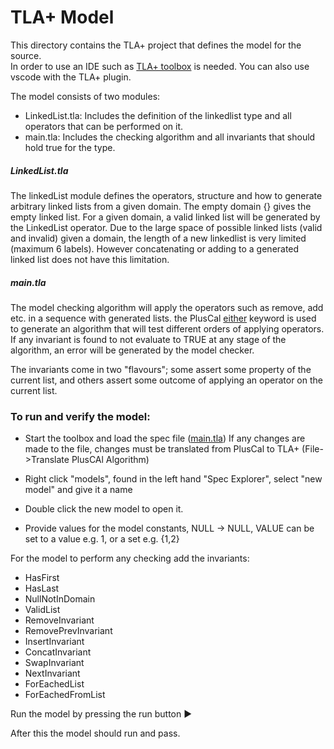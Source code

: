# TLA+ Model

This directory contains the TLA+ project that defines the model for the source. \
In order to use an IDE such as [TLA+ toolbox](https://lamport.azurewebsites.net/tla/toolbox.html) is needed. You can also use vscode with the TLA+ plugin. 

The model consists of two modules:
- LinkedList.tla: Includes the definition of the linkedlist type and all operators that can be performed on it.
- main.tla: Includes the checking algorithm and all invariants that should hold true for the type.

##### LinkedList.tla
The linkedList module defines the operators, structure and how to generate arbitrary linked lists from a given domain.
The empty domain {} gives the empty linked list. For a given domain, a valid linked list will be generated by the LinkedList operator.
Due to the large space of possible linked lists (valid and invalid) given a domain, the length of a new linkedlist is very limited (maximum 6 labels). However concatenating or adding to a generated linked list does not have this limitation.  

##### main.tla
The model checking algorithm will apply the operators such as remove, add etc. in a sequence with generated lists.
the PlusCal [either](https://learntla.com/pluscal/behaviors/) keyword is used to generate an algorithm that will test different orders of applying operators.
If any invariant is found to not evaluate to TRUE at any stage of the algorithm, an error will be generated by the model checker. 

The invariants come in two "flavours"; some assert some property of the current list, and others assert some outcome of applying an operator on the current list.

### To run and verify the model:
- Start the toolbox and load the spec file ([main.tla](spec/main.tla))
If any changes are made to the file, changes must be translated from PlusCal to TLA+ (File->Translate PlusCAl Algorithm)

- Right click "models", found in the left hand "Spec Explorer", select "new model" and give it a name
- Double click the new model to open it.
- Provide values for the model constants, NULL -> NULL, VALUE can be set to a value e.g. 1, or a set e.g. {1,2}

For the model to perform any checking add the invariants:
- HasFirst
- HasLast
- NullNotInDomain
- ValidList
- RemoveInvariant
- RemovePrevInvariant
- InsertInvariant
- ConcatInvariant
- SwapInvariant
- NextInvariant
- ForEachedList
- ForEachedFromList

Run the model by pressing the run button ▶️

After this the model should run and pass.

